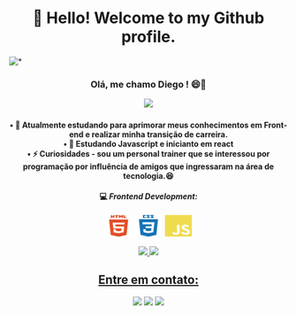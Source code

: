 <h1 align=center><b>👋 Hello! Welcome to my Github profile.</b></h1>
<img src="https://www.alura.com.br/artigos/assets/como-criar-um-readme-para-seu-perfil-github/imagem15.gif" alt="*">
<h3 align="center" >Olá, me chamo Diego ! 😄🔻</h3>
<div align =center>
<img src="https://github.com/TheDudeThatCode/TheDudeThatCode/blob/master/Assets/Developer.gif?raw=true" width="100" 
</div>

<h4>
 <p align="center">
     &bull; 🔭 Atualmente estudando para aprimorar meus conhecimentos em Front-end e realizar minha transição de carreira.</br>
     &bull; 🌱 Estudando Javascript e inicianto em react</br>
     &bull; ⚡ Curiosidades - sou um personal trainer que se interessou por programação por influência de amigos que ingressaram na área de tecnologia.😆</br></p>
</h4>
 
 <h4 align="center">
  <b> 💻 <i>Frontend Development:</i></b>
</h4>
<div style="display: inline_block" align="center">
  <img align="center" alt="HTML5" height="40" width="50" src="https://github.com/devicons/devicon/blob/master/icons/html5/html5-plain-wordmark.svg"> 
  <img align="center" alt="CSS3" height="40" width="50" src="https://github.com/devicons/devicon/blob/master/icons/css3/css3-plain-wordmark.svg">  
  <img align="center" alt="JavaScript" height="40" width="50" src="https://github.com/devicons/devicon/blob/master/icons/javascript/javascript-plain.svg">
  </br>
</div> 
</br>
<div>
<a href="https://github.com/DgSantanaBr">
<img height="180em" src="https://github-readme-stats.vercel.app/api/top-langs/?username=DgSantanaBr&layout=compact&langs_count=7&theme=dracula" "align =right">
<img height="180em" src="https://github-readme-stats.vercel.app/api?username=DgSantanaBr&show_icons=true&theme=dracula&include_all_commits=true&count_private=true"/>
</div>
 <h2>Entre em contato:</h2>

<div>

<a href="https://instagram.com/diiegosg/" target="_blank"><img src="https://img.shields.io/badge/-Instagram-%23E4405F?style=for-the-badge&logo=instagram&logoColor=white" target="_blank"></a>
<a href = "mailto:diiiego.santana2@gmail.com.br"><img src="https://img.shields.io/badge/Gmail-D14836?style=for-the-badge&logo=gmail&logoColor=white" target="_blank"></a>
<a href="https://www.linkedin.com/in/diego-santana-381306172/" target="_blank"><img src="https://img.shields.io/badge/-LinkedIn-%230077B5?style=for-the-badge&logo=linkedin&logoColor=white" target="_blank"></a>   
</div>
<!---
DgSantanaBr/DgSantanaBr is a ✨ special ✨ repository because its `README.md` (this file) appears on your GitHub profile.
You can click the Preview link to take a look at your changes.
--->
